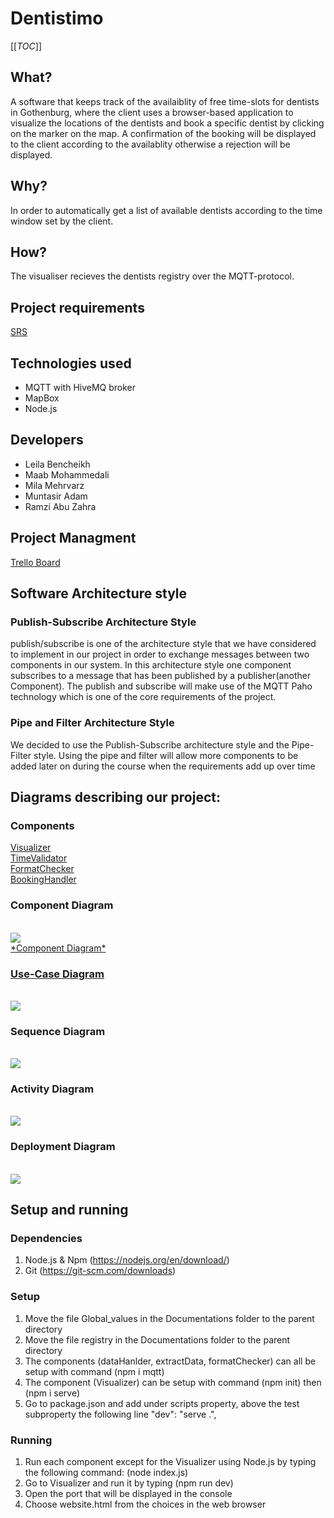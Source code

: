 # Dentistimo
[[_TOC_]]

## What?
A software that keeps track of the availaiblity of free time-slots for dentists in Gothenburg, where the client uses a browser-based application to visualize the locations of the dentists and book a specific dentist by clicking on the marker on the map. A confirmation of the booking will be displayed to the client according to the availablity otherwise a rejection will be displayed.

## Why?
In order to automatically get a list of available dentists according to the time window set by the client.

## How?
The visualiser recieves the dentists registry over the MQTT-protocol.

## Project requirements  <br />
[ SRS ](https://git.chalmers.se/courses/dit355/test-teams-formation/team-8/team-8-project/-/blob/main/SRS.pdf) <br />


## Technologies used
*  MQTT with HiveMQ broker
*  MapBox
*  Node.js

## Developers
* Leila Bencheikh
* Maab Mohammedali
* Mila Mehrvarz
* Muntasir Adam
* Ramzi Abu Zahra

## Project Managment  <br />
[ Trello Board ](https://trello.com/dit355h21group8) <br />



## Software Architecture style

### Publish-Subscribe Architecture Style

publish/subscribe is one of the architecture style that we have considered to implement in our project in order to exchange messages between two components in our system. In this architecture style one component subscribes to a message that has been
published by a publisher(another Component). The publish and subscribe will make use of the MQTT Paho
technology which is one of the core requirements of the project.

### Pipe and Filter Architecture Style

We decided to use the Publish-Subscribe architecture style and the Pipe-Filter style. Using
the pipe and filter will allow more components to be added later on during the course when
the requirements add up over time

## Diagrams describing our project:

### **Components** <br />

[ Visualizer ](https://git.chalmers.se/courses/dit355/test-teams-formation/team-8/visualizer) <br />
[ TimeValidator ](https://git.chalmers.se/courses/dit355/test-teams-formation/team-8/dataHandler) <br />
[ FormatChecker ](https://git.chalmers.se/courses/dit355/test-teams-formation/team-8/formatChecker) <br />
[ BookingHandler ](https://git.chalmers.se/courses/dit355/test-teams-formation/team-8/extractData) <br />

### Component Diagram
<br>
<a href="https://viewer.diagrams.net/?tags=%7B%7D&highlight=0000ff&edit=_blank&layers=1&nav=1&title=Untitled%20Diagram.drawio#R7V1fd5u4Ev80eUwOkkDAY52223Nvctve5u7u3TdssM0GGxfjJO6nX2EQRkLYcgJCwU57EiNsGWZ%2B80ejmeEK3S5efku81fw%2B9oPoChr%2ByxX6eAWhY9km%2BZONbPMRZEIjH5kloZ%2BPVQZ%2BhL%2BCfBDQ0U3oB%2BtiLB9K4zhKwxU7OImXy2CSMmNeksTP7NumceQzAytvFtQGfky8qD76R%2Bin8%2BLGoL0f%2FxKEszn9ZoDd%2FMzCo28u7mQ99%2Fz4uTKEPl2h2ySO0%2FzV4uU2iDLqsXT53HC2vLAkWKYyH%2FjrCXjOeLb699MSONtPX%2F40Hv53Xczy5EWb4oavII7IfKNVdsnptqAD%2FrnJrnO08JJZuLxCH8hZvHohv43Kb%2FKGjD%2FBS3rtReGseN%2BEXGCQlKen8TK9Xu8YnZ2FMPsonZ%2B8mhV%2Fo%2Fzv5xU%2FpseVjYVXITuFt1iRF1H96DZerOJlxlI6zH6Ep864dl3Jmy5Mf6rnAw%2FhIvidTOp7aZwcoofoXvzw6e1EehsA2uSV6J53t0hHIfM1sODFxyiYZufjpyCZRjvVNA2JykCjebogfz6CjFRJvHogTA4yHWMUF1eo6UyHjbKP3MYRYUI2N%2FK9wJlOyPg6TeLHoHIGT5xgPC2vp6q4qBYKEoKVylChyH4L4kWQJlvyluIsxk7%2BkcKsOCbOj5%2F3Oto2C8U7r%2BjnUht7hV2YlXPvVSd5UWjPEzQpFGhSju7EAqyyl5NSxtHo7yBNt9SyOHSgNCmmgOJ1%2Bh1U7dJEBTUSQhEFi7EkiLw0fGLNpIiqxfd9i8NMqdEvu4Ymw0GTnSCeTtcEcjxTyot%2BPZ9QixbvkHpr1G07Me1U8bZ%2BWfKqrmEWLczd2RH%2B93C9IRfyK%2BjUQHYKnJZ5rJOlnE6ncCK0lD4eYwu3YymvsWEzihZZTk3PI6GiR2azUn%2BTqTR1M5XoVKqeh6m06ny6hVcfKkqbHI7aFtO36Yw%2FgvE6TAOxzHMgO0V42xBFy2RF0aTHFRwBRwAktyunFctL4iL2N9lYh2JonUpRxWLIcs9WJYbucSYl8WbpB36B3ThJ5%2FEsXnrRXRyvCoTvuFQwxdukMWu8gqX%2FIYuWkcMlEe185PPOxu2mXD8G6WROD%2BJNMgm%2BBQlZgxPX5sfKm4TLWXEy3UlRw0lpqcq%2F4jhWUiqzjaugYsLAZ%2BJ8dUi1jA7L4vBREC3%2FVPsgofFSVSiZe9H0NkwmUR0rhJfJ9s%2Fs4Maih%2F%2BvHNIoLy59H6pNAI80abzogwPgctbahVJAIIT1tpW3rbI3rDuBiijoy0GFTBOu1hlvn%2BfEnGZSnJ15TrwVCwnqIZerHG%2B9yuPw0%2FAlw9ooCYjZ9sa7mTOeFjdGvsYaXVkfMyRu0ihcEg%2BYhvBrGqcLa4wszho7AmssMCegK2MMBIpee3%2Frx2a8niThuGmN2a%2FLZUPE8NhFdZdBrccFJfS0QperxNzF52LZJNCR2svit804CtdzPUURAJuN2WsgiyfE7BXI4itoeh6yKAjZay%2BLd%2FEsnOgoh66pnRieEA9UIYa6RwN7EkMksWw4vzgERcvRBSgq3tj1AhQAhFkBtzE7R8eRCCRhVQcciTiOGNmQhTrE2D0jRrQnf3YBCQAswLFBYJlVBiSQhGE%2BQ40vLb9YkfyWW7olcNANtPf%2FkFppFmwbDk%2F%2FBy9hms%2BMbVwc51MbwCqOP77Q68gOtpWDEqTF2OvRSFW1Pmg0TS7mptqaSGxqnoE1QTbPhr6tiX2xJs0B2OPy66qRX8fljYli8XXOwXy8wf2QXnAqAkwtoKQaMBL5EcPX9y7UbPFgKk5IUKnu986faVFnr3D%2BoJbOnwnV6AK%2BLkO1LjAVxyjVGI%2FdZ%2Fd42h1tG6CpwBNRBaba5r1qMEkEModvWHDNH%2BzbsJxjPmT3aWuOy7AZlDUBR6TtFRlwBUnkM%2BBO%2FKI9uvIpW9UKtii8oE%2FBUCK8hqGUQw377lq5uW6LpYZHt%2FvvDw%2Fk%2FBeiO%2B%2B%2FkxejzBVL5MnAWZ4BVIzZhsWbAlgz%2Bcig6VxsjkNXVt8eUPSwsnzENrN8dF334PJRtBDll5OVhYfhIHbpYRjgyHpid9TeClU2WGUr2p24NrHBgNtxXuvmmJZL%2BGWYlmNgbALACw3ChNyGAbHtupbNV%2B01%2BEBteSmOxJb6exEXHvTsavmg1uvebTaoc1vwHTsok%2BL9z%2BvQBS1uTxc7igE04L1%2FvQDksAoJAD7RUh4zpnlkqq5Bo3jrv6eYL3ZOMtrtxnxlLSqtZureopqsBrQkC95aA53Efv%2F7i%2Fmqr5RVBxiLAwxSWyrrSCwlhh%2FXJZ4wxwZBYxClgV1HtPOfL7mz%2B5dZ5SPcVBpFuEBoRXAbL8n77rwts8bP529Y0mexCpbp7Pq7sELVxXoxVANHxp5w4kUfihOL0PejJpSxSqsCAdTWSh8Qgt2w6xZEt4Gq1QxUw1dhgDqDgSi%2B3xIMRps1EbT1OoNAXqBzgUKDH1q2z6sGfWhupxIguKIMgpaAcL%2Bj9jMh2QUCewhgdsMVQFrLoQIDX%2FxHvHj8Tzp53H69i0fGz0%2B%2FXoT9aQ%2F6dkfMNU%2B3XrpXXtuAXdwD7Aq0LhYEWEEbTbmElD45YPQ2SiuKZZsG1o7S9cjKt3CV6aFsWmiQ9cSuPe7Z6B3MbeMCW9DNFQJTodqpxzGK2vqSS2XfizNiFLJdnlFmz4xSvPY%2F3yilzUUpMeBmkY9S0kLixqnai1IKMSNa%2Fr%2FCrayX%2FAczAoyLHwkMi%2FMjMR1Q4UdG8a%2F459fJz7%2B%2B%2F%2Fx7bv7LeUo%2FPbf6nIPWExgGmVdxden63A%2FhP8fJwktv58HkpDyWS%2BPnYT0i4RpwBYAOTY5X8owEoRaGx721zho%2FHzQLurZ66b7xs5As77Hhkt6NCK8BF%2FJxYX2N21nbJSGTe%2Bu6dBByukpi902XhGR5jy3YtW5DiBDLyf7lsLce7AcBd5FDhiyCmIH2cqhtC0Jg6CaDEj0HFMqgfTJBz0IGz7Hur5rddQgr1ewu8UpHUagYumw%2BSVku2n5yl%2Fg%2Bz%2Fs5CEfxIsgG7BUvZRi4L7xIZBgMPxkQAXZ7x8UCi9xRLqCYLRKhovNT9tLCa6oRXgtwjhx21DQeFN%2B14pqnQTce1AdjyLyxoWPQH27zWLZNQWsgkwibDd9eWDQxUBt7MeDKo9fbC0GtkJh6iko%2FuCcuKff1LpVC7awlFcGlFidSjZdLoRA54%2Bi2NFDcIHSAjQWPSjh1qrpPLDStGwuUzp1BeVlrPaJK5BUHGd9pA8E3eRvqwMXvuSu2HzLP%2Bhu%2B%2FSAyzvVx7NuCCLqE%2FjeYhWs6tzAfaUso5wcJOs6pca4f7sblgDd5nO20xtecAVRGc0Lvlu0dJOIC02BNN3ZdWu1ZJb0oBwzwOdntEX%2BYkT1EYzGFxoa0JwRtvEQbPbXcI0JMY0dSFZuKgjgQuOZNvSsOzUzsrrGr%2BK6HHig8rEGOw0fWTVQGH0TbEdE9Z0etW2i%2B66hfawbFcbmtf6te%2F6XWkje3jDg9jx%2FmSrcplZ%2BeFqXfdFxh0MWVyecWaVva8T6pXnSiiONH4kh88ZZ%2B1G2ZRkcIaJNZ51edASxux90R1Dwrrs6QaayutjyjVO%2B6ZsL1VJ9hCQIL2qej6l2gASzMJSKpfC62mMsSqUkqM8ONk2mqVhj7KtEQBDS0F0atazTIdXN7Tv3LokTIQKUswlNpeiayKFinay%2BL%2BtZp2K52ciiR56NSDs2TaXoecjjgvjyNgnU8fbdAy9G4Ku3E2nmCjWvzO6RqI%2FGW4qd6vLeMLGrntUEMNGp76ooRI5H9o28kvjXL7Lr9Pd1bzJdLdd5b5BerKs%2BDXE6Aa6MeSzawIJA1PP2vS8mGOpABO6vZYIAGELTUYutS2ZfzoqHAsi9LQR87cLEUoujqcSFWlHMByt2nnjw9PPQsHVWrSXWI4cNFqhHzrrN0Wlsb2FiztQEecHGeLhUbWFVNloXsG9PdV2ywEUbi5XX2MCfxfQ%2Bypk9NwYa8z6EMXPwmvGoLcqn427Gh5vr1bUGGWfPHFw1U7cdB2yEl88KHKsnaE9rvv3ORN210Y%2BKG9g6OZd9YXFpV1ypgkBWAjaBjXJYWHZb2igyUIRHQpkN0txTbN9A2yv9qcWhLhEb1NUWtlRwYiF3M2NRpad8UkcMkzjIz9mwkhJzfx36QveMf"> <img  src="./Component.png"><br>
*Component Diagram*

### Use-Case Diagram
<br>
<a herf="https://git.chalmers.se/courses/dit355/test-teams-formation/team-8/team-8-project/-/blob/useDiagram/assets/Use-Case%20Diagram.png"><img  src="./assets/Use-Case Diagram.png"><br>


### Sequence Diagram
<br>
<a herf="https://git.chalmers.se/courses/dit355/test-teams-formation/team-8/team-8-project/-/blob/main/assets/Sequence_diagram.png"><img  src="Sequence_diagram.png"><br>

### Activity Diagram
<br>
<a herf="https://git.chalmers.se/courses/dit355/test-teams-formation/team-8/team-8-project/-/blob/main/assets/activity%20diagram-activity.drawio.png"><img  src="./assets/activity diagram-activity.drawio.png"><br>

### Deployment Diagram
<br>
<a herf="https://git.chalmers.se/courses/dit355/test-teams-formation/team-8/team-8-project/-/blob/DeploymentDiagram/assets/Deployment%20diagram.png"><img 
src="./assets/Deployment%20diagram.png""><br>


## Setup and running

### Dependencies
1. Node.js & Npm (https://nodejs.org/en/download/)
2. Git (https://git-scm.com/downloads)

### Setup
1. Move the file Global_values in the Documentations folder to the parent directory
2. Move the file registry in the Documentations folder to the parent directory
3. The components (dataHanlder, extractData, formatChecker) can all be setup with command (npm i mqtt)
4. The component (Visualizer) can be setup with command  (npm init) then (npm i serve)
5. Go to package.json and add under scripts property, above the test subproperty the following line "dev": "serve .",



### Running

1. Run each component except for the Visualizer using Node.js by typing the following command:  (node index.js)
2. Go to Visualizer and run it by typing (npm run dev)
3. Open the port that will be displayed in the console
4. Choose website.html from the choices in the web browser


